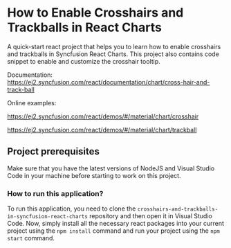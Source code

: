 # How to Enable Crosshairs and Trackballs in React Charts 

A quick-start react project that helps you to learn how to enable crosshairs and trackballs in Syncfusion React Charts. This project also contains code snippet to enable and customize the crosshair tooltip.

Documentation: https://ej2.syncfusion.com/react/documentation/chart/cross-hair-and-track-ball

Online examples: 

https://ej2.syncfusion.com/react/demos/#/material/chart/crosshair

https://ej2.syncfusion.com/react/demos/#/material/chart/trackball

## Project prerequisites

Make sure that you have the latest versions of NodeJS and Visual Studio Code in your machine before starting to work on this project.

### How to run this application?

To run this application, you need to clone the `crosshairs-and-trackballs-in-syncfusion-react-charts` repository and then open it in Visual Studio Code. Now, simply install all the necessary react packages into your current project using the `npm install` command and run your project using the `npm start` command.
